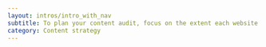 ```yaml
---
layout: intros/intro_with_nav
subtitle: To plan your content audit, focus on the extent each website or application is still fulfilling its purpose.
category: Content strategy
---
```

